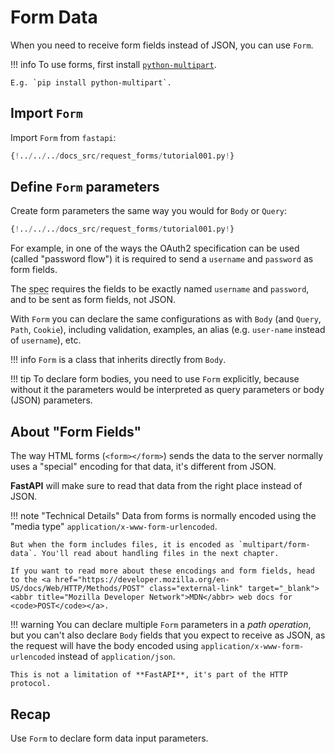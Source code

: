 # Form Data

When you need to receive form fields instead of JSON, you can use `Form`.

!!! info
    To use forms, first install <a href="https://andrew-d.github.io/python-multipart/" class="external-link" target="_blank">`python-multipart`</a>.

    E.g. `pip install python-multipart`.

## Import `Form`

Import `Form` from `fastapi`:

```Python hl_lines="1"
{!../../../docs_src/request_forms/tutorial001.py!}
```

## Define `Form` parameters

Create form parameters the same way you would for `Body` or `Query`:

```Python hl_lines="7"
{!../../../docs_src/request_forms/tutorial001.py!}
```

For example, in one of the ways the OAuth2 specification can be used (called "password flow") it is required to send a `username` and `password` as form fields.

The <abbr title="specification">spec</abbr> requires the fields to be exactly named `username` and `password`, and to be sent as form fields, not JSON.

With `Form` you can declare the same configurations as with `Body` (and `Query`, `Path`, `Cookie`), including validation, examples, an alias (e.g. `user-name` instead of `username`), etc.

!!! info
    `Form` is a class that inherits directly from `Body`.

!!! tip
    To declare form bodies, you need to use `Form` explicitly, because without it the parameters would be interpreted as query parameters or body (JSON) parameters.

## About "Form Fields"

The way HTML forms (`<form></form>`) sends the data to the server normally uses a "special" encoding for that data, it's different from JSON.

**FastAPI** will make sure to read that data from the right place instead of JSON.

!!! note "Technical Details"
    Data from forms is normally encoded using the "media type" `application/x-www-form-urlencoded`.

    But when the form includes files, it is encoded as `multipart/form-data`. You'll read about handling files in the next chapter.

    If you want to read more about these encodings and form fields, head to the <a href="https://developer.mozilla.org/en-US/docs/Web/HTTP/Methods/POST" class="external-link" target="_blank"><abbr title="Mozilla Developer Network">MDN</abbr> web docs for <code>POST</code></a>.

!!! warning
    You can declare multiple `Form` parameters in a *path operation*, but you can't also declare `Body` fields that you expect to receive as JSON, as the request will have the body encoded using `application/x-www-form-urlencoded` instead of `application/json`.

    This is not a limitation of **FastAPI**, it's part of the HTTP protocol.

## Recap

Use `Form` to declare form data input parameters.
